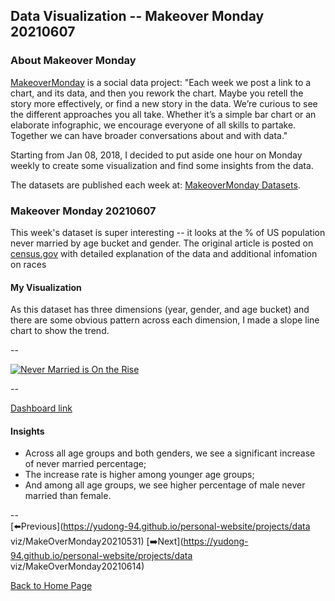 <head>
  <!-- Global site tag (gtag.js) - Google Analytics -->
<script async src="https://www.googletagmanager.com/gtag/js?id=UA-112502179-1"></script>
<script>
  window.dataLayer = window.dataLayer || [];
  function gtag(){dataLayer.push(arguments);}
  gtag('js', new Date());

  gtag('config', 'UA-112502179-1');
</script>
</head>


## Data Visualization -- Makeover Monday 20210607

### About Makeover Monday

[MakeoverMonday](http://www.makeovermonday.co.uk/) is a social data project:
"Each week we post a link to a chart, and its data, and then you rework the chart.
Maybe you retell the story more effectively, or find a new story in the data.
We’re curious to see the different approaches you all take. Whether it’s a simple bar chart or an elaborate infographic, we encourage everyone of all skills to partake.
Together we can have broader conversations about and with data."

Starting from Jan 08, 2018, I decided to put aside one hour on Monday weekly to create some visualization and find some insights from the data.

The datasets are published each week at: [MakeoverMonday Datasets](http://www.makeovermonday.co.uk/data/).

### Makeover Monday 20210607

This week's dataset is super interesting -- it looks at the % of US population never married by age bucket and gender. The original article is posted on [census.gov](https://www.census.gov/newsroom/press-releases/2021/marriages-and-divorces.html) with detailed explanation of the data and additional infomation on races

#### My Visualization

As this dataset has three dimensions (year, gender, and age bucket) and there are some obvious pattern across each dimension, I made a slope line chart to show the trend.  

--  
<div class='tableauPlaceholder' id='viz1623120265752' style='position: relative'>
  <noscript><a href='#'>
    <img alt='Never Married is On the Rise ' src='https:&#47;&#47;public.tableau.com&#47;static&#47;images&#47;Ma&#47;MakeOverMonday20210607NeverMarriedIsontheRise&#47;NeverMarriedisOntheRise&#47;1_rss.png' style='border: none' />
    </a></noscript>
  <object class='tableauViz'  style='display:none;'>
    <param name='host_url' value='https%3A%2F%2Fpublic.tableau.com%2F' />
    <param name='embed_code_version' value='3' />
    <param name='site_root' value='' />
    <param name='name' value='MakeOverMonday20210607NeverMarriedIsontheRise&#47;NeverMarriedisOntheRise' />
    <param name='tabs' value='no' />
    <param name='toolbar' value='yes' />
    <param name='static_image' value='https:&#47;&#47;public.tableau.com&#47;static&#47;images&#47;Ma&#47;MakeOverMonday20210607NeverMarriedIsontheRise&#47;NeverMarriedisOntheRise&#47;1.png' />
    <param name='animate_transition' value='yes' />
    <param name='display_static_image' value='yes' />
    <param name='display_spinner' value='yes' />
    <param name='display_overlay' value='yes' />
    <param name='display_count' value='yes' />
    <param name='language' value='en-US' />
  </object></div>             
  <script type='text/javascript'>            
  var divElement = document.getElementById('viz1623120265752');            
  var vizElement = divElement.getElementsByTagName('object')[0];           
  if ( divElement.offsetWidth > 800 ) { vizElement.style.width='800px';vizElement.style.height='627px';} else if ( divElement.offsetWidth > 500 ) { vizElement.style.width='800px';vizElement.style.height='627px';} else { vizElement.style.width='100%';vizElement.style.height='727px';}            
  var scriptElement = document.createElement('script');             
  scriptElement.src = 'https://public.tableau.com/javascripts/api/viz_v1.js';    
  vizElement.parentNode.insertBefore(scriptElement, vizElement);           
</script>
  
--  

[Dashboard link](https://public.tableau.com/views/MakeOverMonday20210607NeverMarriedIsontheRise/NeverMarriedisOntheRise?:language=en-US&:display_count=n&:origin=viz_share_link)

#### Insights
* Across all age groups and both genders, we see a significant increase of never married percentage;  
* The increase rate is higher among younger age groups;  
* And among all age groups, we see higher percentage of male never married than female.  

--  
[⬅️Previous](https://yudong-94.github.io/personal-website/projects/data viz/MakeOverMonday20210531)  [➡️Next](https://yudong-94.github.io/personal-website/projects/data viz/MakeOverMonday20210614)  

[Back to Home Page](https://yudong-94.github.io/personal-website/)
